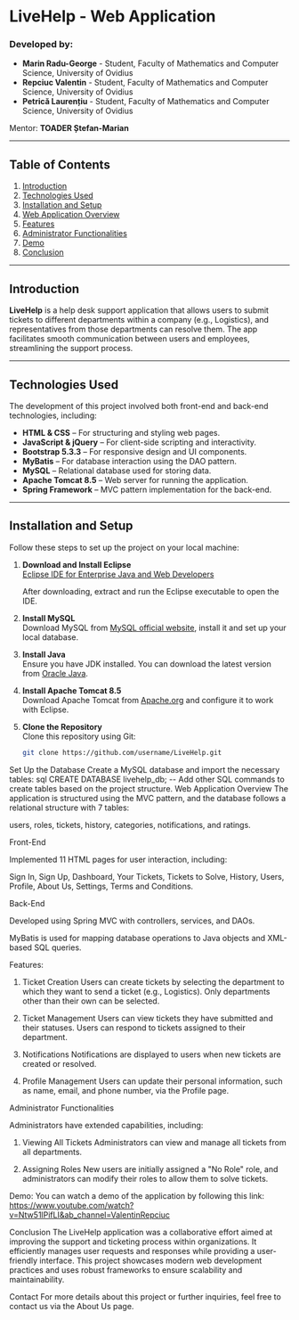 # LiveHelp - Web Application

### Developed by:
- **Marin Radu-George** - Student, Faculty of Mathematics and Computer Science, University of Ovidius
- **Repciuc Valentin** - Student, Faculty of Mathematics and Computer Science, University of Ovidius
- **Petrică Laurențiu** - Student, Faculty of Mathematics and Computer Science, University of Ovidius

Mentor: **TOADER Ștefan-Marian**

---

## Table of Contents
1. [Introduction](#introduction)
2. [Technologies Used](#technologies-used)
3. [Installation and Setup](#installation-and-setup)
4. [Web Application Overview](#web-application-overview)
5. [Features](#features)
6. [Administrator Functionalities](#administrator-functionalities)
7. [Demo](#demo)
8. [Conclusion](#conclusion)

---

## Introduction

**LiveHelp** is a help desk support application that allows users to submit tickets to different departments within a company (e.g., Logistics), and representatives from those departments can resolve them. The app facilitates smooth communication between users and employees, streamlining the support process.

---

## Technologies Used

The development of this project involved both front-end and back-end technologies, including:

- **HTML & CSS** – For structuring and styling web pages.
- **JavaScript & jQuery** – For client-side scripting and interactivity.
- **Bootstrap 5.3.3** – For responsive design and UI components.
- **MyBatis** – For database interaction using the DAO pattern.
- **MySQL** – Relational database used for storing data.
- **Apache Tomcat 8.5** – Web server for running the application.
- **Spring Framework** – MVC pattern implementation for the back-end.

---

## Installation and Setup

Follow these steps to set up the project on your local machine:

1. **Download and Install Eclipse**  
   [Eclipse IDE for Enterprise Java and Web Developers](https://www.eclipse.org/downloads/packages/)
   
   After downloading, extract and run the Eclipse executable to open the IDE.

2. **Install MySQL**  
   Download MySQL from [MySQL official website](https://www.mysql.com/), install it and set up your local database.

3. **Install Java**  
   Ensure you have JDK installed. You can download the latest version from [Oracle Java](https://www.oracle.com/java/technologies/javase-downloads.html).

4. **Install Apache Tomcat 8.5**  
   Download Apache Tomcat from [Apache.org](https://tomcat.apache.org/download-80.cgi) and configure it to work with Eclipse.

5. **Clone the Repository**  
   Clone this repository using Git:
   ```bash
   git clone https://github.com/username/LiveHelp.git
Set Up the Database
Create a MySQL database and import the necessary tables:
sql
CREATE DATABASE livehelp_db;
-- Add other SQL commands to create tables based on the project structure.
Web Application Overview
The application is structured using the MVC pattern, and the database follows a relational structure with 7 tables:

users, roles, tickets, history, categories, notifications, and ratings.

Front-End

Implemented 11 HTML pages for user interaction, including:

Sign In, Sign Up, Dashboard, Your Tickets, Tickets to Solve, History, Users, Profile, About Us, Settings, Terms and Conditions.

Back-End

Developed using Spring MVC with controllers, services, and DAOs.

MyBatis is used for mapping database operations to Java objects and XML-based SQL queries.

Features:

1. Ticket Creation
Users can create tickets by selecting the department to which they want to send a ticket (e.g., Logistics). Only departments other than their own can be selected.

2. Ticket Management
Users can view tickets they have submitted and their statuses.
Users can respond to tickets assigned to their department.

4. Notifications
Notifications are displayed to users when new tickets are created or resolved.

5. Profile Management
Users can update their personal information, such as name, email, and phone number, via the Profile page.

Administrator Functionalities

Administrators have extended capabilities, including:

1. Viewing All Tickets
Administrators can view and manage all tickets from all departments.

2. Assigning Roles
New users are initially assigned a "No Role" role, and administrators can modify their roles to allow them to solve tickets.

Demo:
You can watch a demo of the application by following this link: https://www.youtube.com/watch?v=Ntw51lPifLI&ab_channel=ValentinRepciuc

Conclusion
The LiveHelp application was a collaborative effort aimed at improving the support and ticketing process within organizations. It efficiently manages user requests and responses while providing a user-friendly interface. This project showcases modern web development practices and uses robust frameworks to ensure scalability and maintainability.

Contact
For more details about this project or further inquiries, feel free to contact us via the About Us page.
